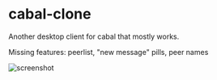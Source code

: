 # cabal-clone

Another desktop client for cabal that mostly works.

Missing features: peerlist, "new message" pills, peer names

![screenshot](doc/screenshot.png)
